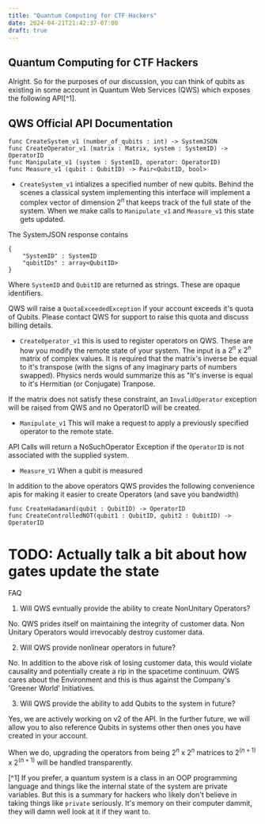 ```yaml
---
title: "Quantum Computing for CTF Hackers"
date: 2024-04-21T21:42:37-07:00
draft: true
---
```

## Quantum Computing for CTF Hackers
Alright. So for the purposes of our discussion,
you can think of qubits as existing in some
account in Quantum Web Services (QWS) which
exposes the following API[^1].

## QWS Official API Documentation

```
func CreateSystem_v1 (number_of_qubits : int) -> SystemJSON
func CreateOperator_v1 (matrix : Matrix, system : SystemID) -> OperatorID
func Manipulate_v1 (system : SystemID, operator: OperatorID)
func Measure_v1 (qubit : QubitID) -> Pair<QubitID, bool>
```

* `CreateSystem_v1` intializes a specified number of new qubits. Behind the scenes
a classical system implementing this interface will implement a complex
vector of dimension $2^n$ that keeps track of the full state of the system. When we make calls to
`Manipulate_v1` and `Measure_v1` this state gets updated.

The SystemJSON response contains
```
{
    "SystemID" : SystemID
    "qubitIDs" : array<QubitID>
}
```

Where `SystemID` and `QubitID` are returned as strings. These are opaque
identifiers.

QWS will raise a `QuotaExceededException` if your account exceeds it's quota
of Qubits. Please contact QWS for support to raise this quota and discuss
billing details.

* `CreateOperator_v1` this is used to register operators on QWS. These
are how you modify the remote state of your system. The input is a
$2^n$ x $2^n$ matrix of complex values. It is required that the matrix's
inverse be equal to it's transpose (with the signs of any imaginary parts
of numbers swapped). Physics nerds would summarize this as "It's inverse
is equal to it's Hermitian (or Conjugate) Tranpose.

If the matrix does not satisfy these constraint, an `InvalidOperator` exception will
be raised from QWS and no OperatorID will be created.

* `Manipulate_v1` This will make a request to apply a previously specified operator
to the remote state. 

API Calls will return a NoSuchOperator Exception if the `OperatorID` is not associated with
the supplied system.

* `Measure_V1` When a qubit is measured

In addition to the above operators QWS provides the following convenience apis for
making it easier to create Operators (and save you bandwidth)

```
func CreateHadamard(qubit : QubitID) -> OperatorID
func CreateControlledNOT(qubit1 : QubitID, qubit2 : QubitID) -> OperatorID
```

# TODO: Actually talk a bit about how gates update the state

FAQ

1. Will QWS evntually provide the ability to create NonUnitary Operators?

No. QWS prides itself on maintaining the integrity of customer data. Non Unitary Operators
would irrevocably destroy customer data.

2. Will QWS provide nonlinear operators in future?

No. In addition to the above risk of losing customer data, this would violate causality and
potentially create a rip in the spacetime continuum. QWS cares about the Environment and this
is thus against the Company's 'Greener World' Initiatives.

3. Will QWS provide the ability to add Qubits to the system in future?

Yes, we are actively working on v2 of the API. In the further future, we will allow you
to also reference Qubits in systems other then ones you have created in your account.

When we do, upgrading the operators from being $2^n$ x $2^n$ matrices to $2^(n+1)$ x $2^(n+1)$
will be handled transparently.

[^1] If you prefer, a quantum system is a class in an OOP programming
language and things like the internal state of the system
are private variables. But this is a summary for hackers
who likely don't believe in taking things like `private` seriously.
It's memory on their computer dammit, they will damn well look at it
if they want to.

